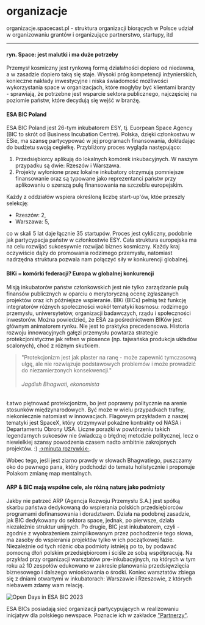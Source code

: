 # organizacje
organizacje.spacecast.pl -  struktura organizacji biorących w Polsce udział w organizowaniu grantów i organizujące partnerstwo, startupy, itd

---

#### ryn. Space: jest malutki i ma duże potrzeby
Przemysł kosmiczny jest rynkową formą działałności dopiero od niedawna, a w zasadzie dopiero taką się staje. Wysoki próg kompetencji inżynierskich, konieczne nakłady inwestycyjne i niska świadomość możliwości wykorzystania space w organizacjach, które mogłyby być klientami branży - sprawiają, że potrzebne jest wsparcie sektora publicznego, najczęściej na poziomie państw, które decydują się wejść w branżę.

#### ESA BIC Poland
ESA BIC Poland jest 26-tym inkubatorem ESY, tj. Euorpean Space Agency (BIC to skrót od Business Incubation Centre). Polska, dzięki członkostwu w ESie, ma szansę partycypować w jej programach finansowania, dokładając do budżetu swoją cegiełkę.
Przybliżony proces wygląda następująco:
1. Przedsiębiorcy aplikują do lokalnych komórek inkubacyjnych. W naszym przypadku są dwie: Rzeszów i Warszawa.
2. Projekty wyłonione przez lokalne inkubatory otrzymują pomniejsze finansowanie oraz są typowane jako reprezentanci państw przy aplikowaniu o szerszą pulę finansowania na szczeblu europejskim.

Każdy z oddziałów wspiera określoną liczbę start-up'ów, któe przeszły selekcję:
- Rzeszów: 2,
- Warszawa: 5,

co w skali 5 lat daje łącznie 35 startupów. Proces jest cykliczny, podobnie jak partycypacja państw w członkostwie ESY. Cała struktura europejska ma na celu rozwijać sukcesywnie rozwijać biznes kosmiczny. Każdy kraj oczywiście dąży do promowania rodzimego przemysłu, natomiast nadrzędna struktura pozwala nam połączyć siły w konkurencji globalnej.

#### BIKi = komórki federacji? Europa w globalnej konkurencji
Misją inkubatorów państw członkowskich jest nie tylko zarządzanie pulą finansów publicznych w oparciu o merytoryczną ocenę zgłaszanych projektów oraz ich późniejsze wspieranie. BIKi (BICs) pełnią też funkcję integratorów różnych społeczności wokół tematyki kosmosu: rodzimego przemysłu, uniwersytetów, organizacji badawczych, rządu i społeczności inwestorów. Można powiedzieć, że ESA za pośrednictwem BIKów jest głównym animatorem rynku. Nie jest to praktyka precedensowa. Historia rozwoju innowacyjnych gałęzi przemysłu powtarza strategie protekcjonistyczne jak refren w piosence (np. tajwańska produkcja układów scalonych), choć z różnym skutkiem.

> "Protekcjonizm jest jak plaster na ranę - może zapewnić tymczasową ulgę, ale nie rozwiązuje podstawowych problemów i może prowadzić do niezamierzonych konsekwencji."
> ###### Jagdish Bhagwati, ekonomista
Łatwo piętnować protekcjonizm, bo jest poprawny politycznie na arenie stosunków międzynarodowych. Być może w wielu przypadkach trafny, niekoniecznie natomiast w innowacjach. Flagowym przykładem z naszej tematyki jest SpaceX, który otrzymywał pokaźne kontrakty od NASA i Departamentu Obrony USA. Liczne porażki w powtórzeniu takich legendarnych sukcesów nie świadczą o błędnej metodzie politycznej, lecz o niewielkiej szansy powodzenia czasem nadto ambitnie zakrojonych projektów. :) [->minuta rozrywki<-](https://www.youtube.com/watch?v=7J3VPt84OHo).

Wobec tego, jeśli jest ziarno prawdy w słowach Bhagwatiego, puszczamy oko do pewnego pana, który podchodzi do tematu holistycznie i proponuje Polakom zmianę map mentalnych.

#### ARP & BIC mają wspólne cele, ale różną naturę jako podmioty
Jakby nie patrzeć ARP (Agencja Rozwoju Przemysłu S.A.) jest spółką skarbu państwa dedykowaną do wspierania polskich przedsiębiorców programami dofinansowania i doradztwem. Działa na podobnej zasadzie, jak BIC dedykowany do sektora space, jednak, po pierwsze, działa niezależnie struktur unijnych. Po drugie, BIC jest inkubatorem, czyli - zgodnie z wyobrażeniem zaimplikowanym przez pochodzenie tego słowa, ma zasoby do wspierania projektów tylko w ich początkowej fazie. Niezależnie od tych różnic oba podmioty istnieją po to, by podawać pomocną dłoń polskim przedsiębiorcom i ściśle ze sobą współpracują. Na przykład przy organizacji warsztatów pre-inkubacyjnych, na których w tym roku aż 10 zespołów edukowano w zakresie planowania przedsięwzięcia biznesowego i dalszego wnioskowania o środki. Koniec warsztatów zbiega się z dniami otwartymi w inkubatorach: Warszawie i Rzeszowie, z których niebawem zdamy wam relację.

![Open Days in ESA BIC 2023](https://user-images.githubusercontent.com/116028665/226214460-26eea5af-cf0a-4a3f-b3b7-ab3dfdfa6c83.jpg)

ESA BICs posiadają sieć organizacji partycypujących w realizowaniu inicjatyw dla polskiego newspace. Poznacie ich w zakładce ["Partnerzy"](https://partnerzy.spacecast.pl/).
